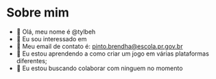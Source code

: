 # Sobre mim

- 👋 Olá, meu nome é @tylbeh
- 👀 Eu sou interessado em 
- 📧 Meu email de contato é: pinto.brendha@escola.pr.gov.br
- 🌱 Eu estou aprendendo a como criar um jogo em várias plataformas diferentes;
- 💞️ Eu estou buscando colaborar com ninguem no momento
